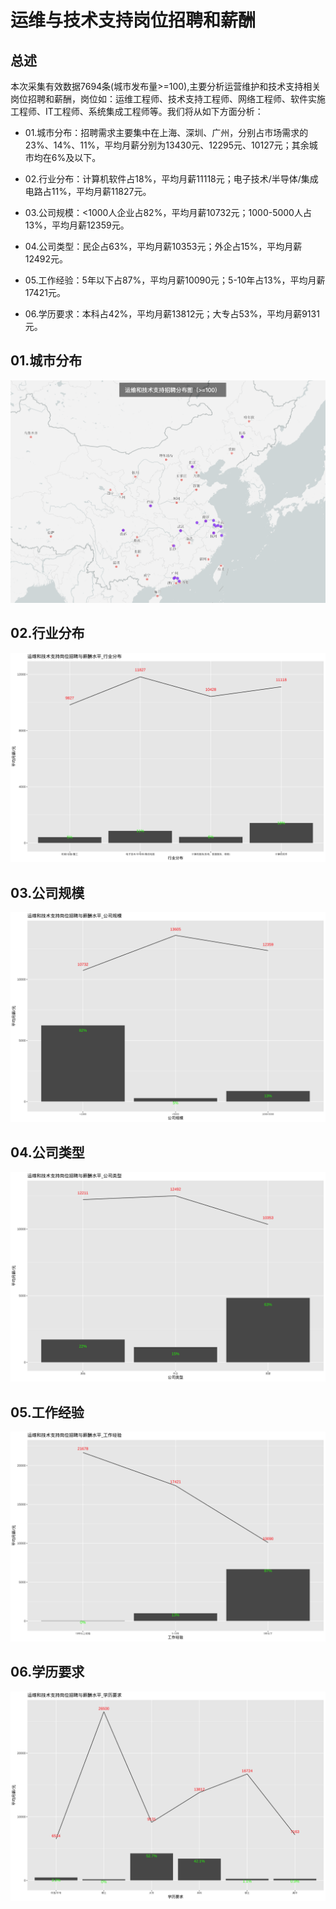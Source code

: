 # 运维与技术支持岗位招聘和薪酬

## 总述

本次采集有效数据7694条(城市发布量\>=100),主要分析运营维护和技术支持相关岗位招聘和薪酬，岗位如：运维工程师、技术支持工程师、网络工程师、软件实施工程师、IT工程师、系统集成工程师等。我们将从如下方面分析：

-   01.城市分布：招聘需求主要集中在上海、深圳、广州，分别占市场需求的23%、14%、11%，平均月薪分别为13430元、12295元、10127元；其余城市均在6%及以下。

-   02.行业分布：计算机软件占18%，平均月薪11118元；电子技术/半导体/集成电路占11%，平均月薪11827元。

-   03.公司规模：\<1000人企业占82%，平均月薪10732元；1000-5000人占13%，平均月薪12359元。

-   04.公司类型：民企占63%，平均月薪10353元；外企占15%，平均月薪12492元。

-   05.工作经验：5年以下占87%，平均月薪10090元；5-10年占13%，平均月薪17421元。

-   06.学历要求：本科占42%，平均月薪13812元；大专占53%，平均月薪9131元。

## 01.城市分布

![roadmap](Rplot01_roadmap.png)

## 02.行业分布

![industries](Rplot02_industries.png)

## 03.公司规模

![com_size](Rplot03_com_size.png)

## 04.公司类型

![com_type](Rplot04_com_type.png)

## 05.工作经验

![experience](Rplot05_experience.png)

## 06.学历要求

![education](Rplot06_education.png)
